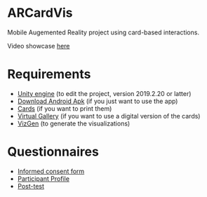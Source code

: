# ARCardVis
 Mobile Augemented Reality project using card-based interactions.
 
 Video showcase [here](https://youtu.be/yB1vanSJj_o)

# Requirements
- [Unity engine](https://unity3d.com/pt/get-unity/download/archive) (to edit the project, version 2019.2.20 or latter)
- [Download Android Apk](https://drive.google.com/file/d/1J2xpqoG2sA9Zr-icBVMCyZDnS8ncrVQR/view?usp=sharing) (if you just want to use the app)
- [Cards](https://drive.google.com/file/d/1zVyonivpYbbAv9LryovjJDVoga4zgap0/view?usp=sharing) (if you want to print them) 
- [Virtual Gallery](https://tiagodavi70.github.io/cards_gallery/) (if you want to use a digital version of the cards)
- [VizGen](https://github.com/tiagodavi70/VizGen) (to generate the visualizations)

# Questionnaires
- [Informed consent form](https://drive.google.com/file/d/1Yh2FUT8FlNElHkNzOfiwdAnfy9KZt18a/view?usp=sharing)
- [Participant Profile](https://drive.google.com/file/d/1hBU4pw83mbkTZVUcpEWTIr1hq4selHYO/view?usp=sharing)
- [Post-test](https://drive.google.com/file/d/1Yh2FUT8FlNElHkNzOfiwdAnfy9KZt16I/view?usp=sharing)
